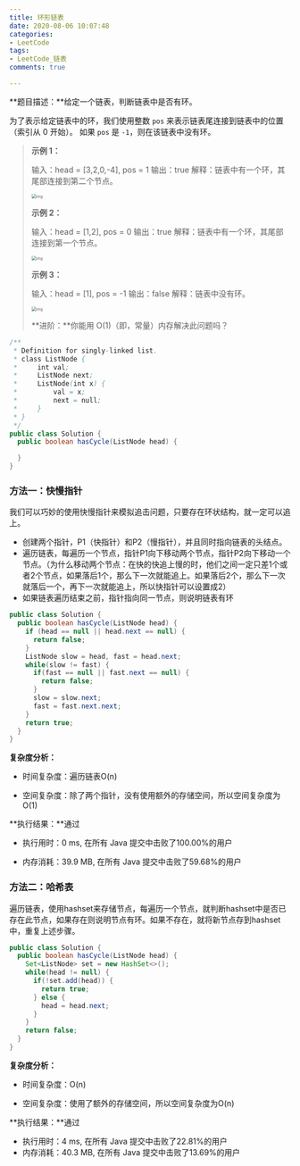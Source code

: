 ```yaml
---
title: 环形链表
date: 2020-08-06 10:07:48
categories:
- LeetCode
tags:
- LeetCode_链表
comments: true

---
```


**题目描述：**给定一个链表，判断链表中是否有环。

为了表示给定链表中的环，我们使用整数 `pos` 来表示链表尾连接到链表中的位置（索引从 0 开始）。 如果 `pos` 是 `-1`，则在该链表中没有环。

> **示例 1：**
>
> 输入：head = [3,2,0,-4], pos = 1
> 输出：true
> 解释：链表中有一个环，其尾部连接到第二个节点。
>
> <img src="https://assets.leetcode-cn.com/aliyun-lc-upload/uploads/2018/12/07/circularlinkedlist.png" alt="img" style="zoom: 50%;" />
>
> **示例 2：**
>
> 输入：head = [1,2], pos = 0
> 输出：true
> 解释：链表中有一个环，其尾部连接到第一个节点。
>
> <img src="https://assets.leetcode-cn.com/aliyun-lc-upload/uploads/2018/12/07/circularlinkedlist_test2.png" alt="img" style="zoom:50%;" />
>
> **示例 3：**
>
> 输入：head = [1], pos = -1
> 输出：false
> 解释：链表中没有环。
>
> <img src="https://assets.leetcode-cn.com/aliyun-lc-upload/uploads/2018/12/07/circularlinkedlist_test3.png" alt="img" style="zoom:50%;" />
>
> **进阶：**你能用 O(1)（即，常量）内存解决此问题吗？

```java
/**
 * Definition for singly-linked list.
 * class ListNode {
 *     int val;
 *     ListNode next;
 *     ListNode(int x) {
 *         val = x;
 *         next = null;
 *     }
 * }
 */
public class Solution {
  public boolean hasCycle(ListNode head) {

  }
}
```

<!-- more -->

### 方法一：快慢指针

我们可以巧妙的使用快慢指针来模拟追击问题，只要存在环状结构，就一定可以追上。

- 创建两个指针，P1（快指针）和P2（慢指针），并且同时指向链表的头结点。
- 遍历链表，每遍历一个节点，指针P1向下移动两个节点，指针P2向下移动一个节点。（为什么移动两个节点：在快的快追上慢的时，他们之间一定只差1个或者2个节点，如果落后1个，那么下一次就能追上。如果落后2个，那么下一次就落后一个，再下一次就能追上，所以快指针可以设置成2）
- 如果链表遍历结束之前，指针指向同一节点，则说明链表有环

```java
public class Solution {
  public boolean hasCycle(ListNode head) {
    if (head == null || head.next == null) {
      return false;
    }
    ListNode slow = head, fast = head.next;
    while(slow != fast) {
      if(fast == null || fast.next == null) {
        return false;
      }
      slow = slow.next;
      fast = fast.next.next;
    }
    return true;
  }
}
```

**复杂度分析：**

- 时间复杂度：遍历链表O(n)

- 空间复杂度：除了两个指针，没有使用额外的存储空间，所以空间复杂度为O(1)

**执行结果：**通过

- 执行用时：0 ms, 在所有 Java 提交中击败了100.00%的用户

- 内存消耗：39.9 MB, 在所有 Java 提交中击败了59.68%的用户



### 方法二：哈希表

遍历链表，使用hashset来存储节点，每遍历一个节点，就判断hashset中是否已存在此节点，如果存在则说明节点有环。如果不存在，就将新节点存到hashset中，重复上述步骤。

```java
public class Solution {
  public boolean hasCycle(ListNode head) {
    Set<ListNode> set = new HashSet<>();
    while(head != null) {
      if(!set.add(head)) {
        return true;
      } else {
        head = head.next;
      }
    }
    return false;
  }
}
```

**复杂度分析：**

- 时间复杂度：O(n)

- 空间复杂度：使用了额外的存储空间，所以空间复杂度为O(n)

**执行结果：**通过

- 执行用时：4 ms, 在所有 Java 提交中击败了22.81%的用户
- 内存消耗：40.3 MB, 在所有 Java 提交中击败了13.69%的用户